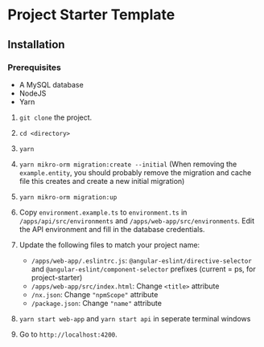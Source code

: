 # Project Starter Template

## Installation

### Prerequisites
- A MySQL database
- NodeJS
- Yarn

1. `git clone` the project.
2. `cd <directory>`
3. `yarn`
4. `yarn mikro-orm migration:create --initial` (When removing the `example.entity`, you should probably remove the migration and cache file this creates and create a new initial migration)
5. `yarn mikro-orm migration:up`
6. Copy `environment.example.ts` to `environment.ts` in `/apps/api/src/environments` and `/apps/web-app/src/environments`. Edit the API environment and fill in the database credentials.
7. Update the following files to match your project name:

   - `/apps/web-app/.eslintrc.js`: `@angular-eslint/directive-selector` and `@angular-eslint/component-selector` prefixes (current = ps, for project-starter)
   - `/apps/web-app/src/index.html`: Change `<title>` attribute
   - `/nx.json`: Change `"npmScope"` attribute
   - `/package.json`: Change `"name"` attribute

8. `yarn start web-app` and `yarn start api` in seperate terminal windows
9. Go to `http://localhost:4200`.